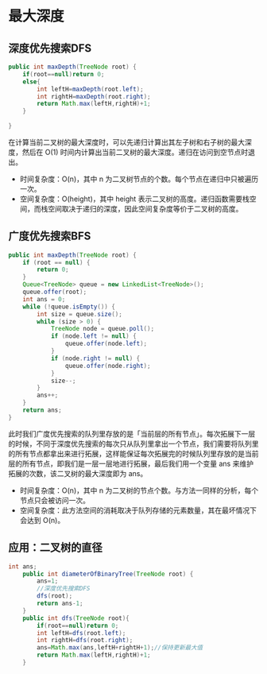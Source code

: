 # 最大深度

## 深度优先搜索DFS

```java
public int maxDepth(TreeNode root) {
    if(root==null)return 0;
    else{
        int leftH=maxDepth(root.left);
        int rightH=maxDepth(root.right);
        return Math.max(leftH,rightH)+1;
    }
        
}
```

在计算当前二叉树的最大深度时，可以先递归计算出其左子树和右子树的最大深度，然后在 O(1) 时间内计算出当前二叉树的最大深度。递归在访问到空节点时退出。

- 时间复杂度：O(n)，其中 n 为二叉树节点的个数。每个节点在递归中只被遍历一次。
- 空间复杂度：O(height)，其中 height 表示二叉树的高度。递归函数需要栈空间，而栈空间取决于递归的深度，因此空间复杂度等价于二叉树的高度。

## 广度优先搜索BFS

```java
public int maxDepth(TreeNode root) {
    if (root == null) {
        return 0;
    }
    Queue<TreeNode> queue = new LinkedList<TreeNode>();
    queue.offer(root);
    int ans = 0;
    while (!queue.isEmpty()) {
        int size = queue.size();
        while (size > 0) {
            TreeNode node = queue.poll();
            if (node.left != null) {
                queue.offer(node.left);
            }
            if (node.right != null) {
                queue.offer(node.right);
            }
            size--;
        }
        ans++;
    }
    return ans;
}
```

此时我们广度优先搜索的队列里存放的是「当前层的所有节点」。每次拓展下一层的时候，不同于深度优先搜索的每次只从队列里拿出一个节点，我们需要将队列里的所有节点都拿出来进行拓展，这样能保证每次拓展完的时候队列里存放的是当前层的所有节点，即我们是一层一层地进行拓展，最后我们用一个变量 ans 来维护拓展的次数，该二叉树的最大深度即为 ans。

- 时间复杂度：O(n)，其中 n 为二叉树的节点个数。与方法一同样的分析，每个节点只会被访问一次。
- 空间复杂度：此方法空间的消耗取决于队列存储的元素数量，其在最坏情况下会达到 O(n)。

## 应用：二叉树的直径

```java
int ans;
    public int diameterOfBinaryTree(TreeNode root) {
        ans=1;
        //深度优先搜索DFS
        dfs(root);
        return ans-1;
    }
    public int dfs(TreeNode root){
        if(root==null)return 0;
        int leftH=dfs(root.left);
        int rightH=dfs(root.right);
        ans=Math.max(ans,leftH+rightH+1);//保持更新最大值
        return Math.max(leftH,rightH)+1;
    }
```
